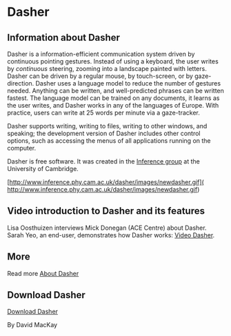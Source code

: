 
# Dasher

##  Information about Dasher 

Dasher is a information-efficient communication system driven by continuous pointing gestures. Instead of using a keyboard, the user writes by _continuous_ steering, zooming into a landscape painted with letters. Dasher can be driven by a regular mouse, by touch-screen, or by gaze-direction. Dasher uses a language model to reduce the number of gestures needed. Anything can be written, and well-predicted phrases can be written fastest. The language model can be trained on any documents, it learns as the user writes, and Dasher works in any of the languages of Europe. With practice, users can write at 25 words per minute via a gaze-tracker. 

Dasher supports writing, writing to files, writing to other windows, and speaking; the development version of Dasher includes other control options, such as accessing the menus of all applications running on the computer. 

Dasher is free software. It was created in the [Inference group][1] at the University of Cambridge. 

[http://www.inference.phy.cam.ac.uk/dasher/images/newdasher.gif](
http://www.inference.phy.cam.ac.uk/dasher/images/newdasher.gif)

##  Video introduction to Dasher and its features 

Lisa Oosthuizen interviews Mick Donegan (ACE Centre) about Dasher. Sarah Yeo, an end-user, demonstrates how Dasher works: [Video Dasher][2]. 

##  More 

Read more [About Dasher][3]

##  Download Dasher 

[Download Dasher][4]

By David MacKay 

[1]: http://www.inference.phy.cam.ac.uk/
[2]: /main/Applications/VideoDasher.md
[3]: http://www.inference.phy.cam.ac.uk/dasher/
[4]: http://www.inference.phy.cam.ac.uk/dasher/Download.html

  
<!--stackedit_data:
eyJoaXN0b3J5IjpbLTExNzc2ODAxODZdfQ==
-->